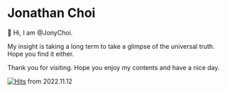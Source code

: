 # Jonathan Choi

👋 Hi, I am @JonyChoi.

My insight is taking a long term to take a glimpse of the universal truth.
Hope you find it either.

Thank you for visiting. Hope you enjoy my contents and have a nice day. 

[![Hits](https://hits.seeyoufarm.com/api/count/incr/badge.svg?url=https%3A%2F%2Fgithub.com%2Fjonychoi&count_bg=%230092AA&title_bg=%23555555&icon=&icon_color=%23E7E7E7&title=hits&edge_flat=false)](https://hits.seeyoufarm.com) from 2022.11.12
<!-- 
<img align="left" src="https://github-readme-stats.vercel.app/api?username=jonychoi&show_icons=true&include_all_commits=true&theme=algolia&count_private=true" height="140px" />
 -->
